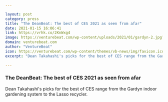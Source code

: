 ```yaml
---

layout: post
category: press
title: "The DeanBeat: The best of CES 2021 as seen from afar"
date: 2021-01-15 16:06:41
link: https://vrhk.co/2KnWxg4
image: https://venturebeat.com/wp-content/uploads/2021/01/gardyn-2.jpg?w=1200&strip=all
domain: venturebeat.com
author: "VentureBeat"
icon: https://venturebeat.com/wp-content/themes/vb-news/img/favicon.ico
excerpt: "Dean Takahashi's picks for the best of CES range from the Gardyn indoor gardening system to the Lasso recycler."

---
```


### The DeanBeat: The best of CES 2021 as seen from afar

Dean Takahashi's picks for the best of CES range from the Gardyn indoor gardening system to the Lasso recycler.